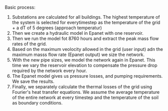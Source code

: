 Basic process:

1. Substations are calculated for all buildings. The highest temperature of the system is selected for everytimestep as the temperature of the grid + a dT of 5 degrees (approach temperatur)
2. Then we create a hydraulic model in Epanet with one reservoir.
3. Then we run the model fot 8760 hours and extract the peak mass flow rates of the grid.
4. Based on the maximum veolocity allowed in the grid (user input) adn the maximum masss flow rate (Epanet output) we size the network.
5. With the new pipe sizes, we model the network again in Epanet. This time we vary the reservoir elevation to compensate the pressure drop required by the network every hour.
6. The Epanet model gives us pressure losses, and pumping requirements. We save the results.
7. Finally, we separately calculate the thermal losses of the grid using Fourier's heat transfer equations. We assume the average temperature of the entire network at every timestep and the temperature of the soil as boundary conditions.